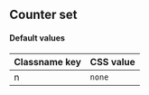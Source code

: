## Counter set

<!-- <values.counterSet> -->
#### Default values
|Classname key|CSS value |
|-------------|----------|
|n            |```none```|

<!-- </values.counterSet> -->

<!-- <variants.counterSet> -->

<!-- </variants.counterSet> -->